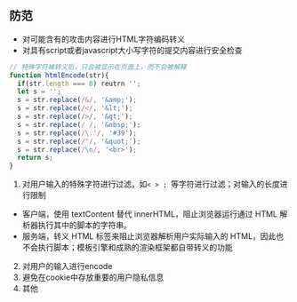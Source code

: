 
## 防范
* 对可能含有的攻击内容进行HTML字符编码转义
* 对具有script或者javascript大小写字符的提交内容进行安全检查
```js
// 特殊字符被转义后，只会被显示在页面上，而不会被解释
function htmlEncode(str){
  if(str.length === 0) reutrn '';
  let s = '';
  s = str.replace(/&/, '&amp;');
  s = str.replace(/</, '&lt;');
  s = str.replace(/>/, '&gt;');
  s = str.replace(/ /, '&nbsp;');
  s = str.replace(/\.'/, '#39');
  s = str.replace(/"/, '&quot;');
  s = str.replace(/\n/, '<br>');
  return s;
}

```

1. 对用户输入的特殊字符进行过滤，如`< > ; `等字符进行过滤；对输入的长度进行限制
  * 客户端，使用 textContent 替代 innerHTML，阻止浏览器运行通过 HTML 解析器执行其中的脚本的字符串。
  * 服务端，转义 HTML 标签来阻止浏览器解析用户实际输入的 HTML，因此也不会执行脚本；模板引擎和成熟的渲染框架都自带转义的功能
2. 对用户的输入进行encode
3. 避免在cookie中存放重要的用户隐私信息
4. 其他